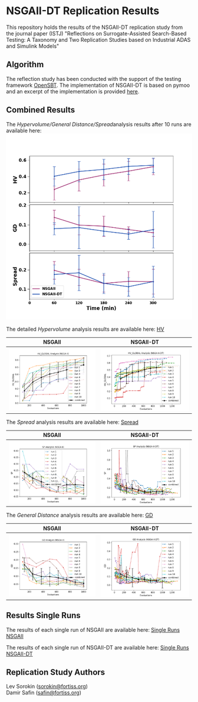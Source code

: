 # NSGAII-DT Replication Results

This repository holds the results of the NSGAII-DT replication study from the journal paper (ISTJ) "Reflections on Surrogate-Assisted Search-Based Testing: A Taxonomy and Two Replication Studies based on Industrial ADAS and Simulink Models"

## Algorithm

The reflection study has been conducted with the support of the testing framework [OpenSBT](https://git.fortiss.org/opensbt/opensbt-core).
The implementation of NSGAII-DT is based on pymoo and an excerpt of the implementation is provided [here](algorithm/nsga2_dt_sim.py).

## Combined Results
The *Hypervolume/General Distance/Spread*analysis results after 10 runs are available here: 
<img src="subplots_combined.png" alt="results_10_runs" width="600"/>

The detailed *Hypervolume* analysis results are available here: [HV](/hv/)

NSGAII         |  NSGAII-DT
:-------------------------:|:-------------------------:
<img src="hv/hv_global_combined_NSGA-II.png" alt="HV" width="600"/>  |  <img src="hv/hv_global_combined_NSGA-II-DT.png" alt="HV" width="600"/>

The *Spread* analysis results are available here: [Spread](/sp/) 

NSGAII         |  NSGAII-DT
:-------------------------:|:-------------------------:
<img src="sp/sp_combined_NSGA-II.png" alt="SP" width="600"/> |  <img src="sp/sp_combined_NSGA-II-DT.png" alt="SP" width="600"/>

The *General Distance* analysis results are available here: [GD](/gd/) 

NSGAII         |  NSGAII-DT
:-------------------------:|:-------------------------:
<img src="gd/gd_combined_NSGA-II.png" alt="GD" width="600"/> | <img src="gd/gd_combined_NSGA-II-DT.png" alt="GD" width="600"/>


## Results Single Runs

The results of each single run of NSGAII are available here: [Single Runs NSGAII](NSGA-II/)

The results of each single run of NSGAII-DT are available here: [Single Runs NSGAII-DT](NSGA-II-DT/)

## Replication Study Authors

Lev Sorokin (sorokin@fortiss.org) \
Damir Safin (safin@fortiss.org)
